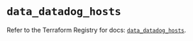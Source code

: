 # `data_datadog_hosts`

Refer to the Terraform Registry for docs: [`data_datadog_hosts`](https://registry.terraform.io/providers/datadog/datadog/3.59.1/docs/data-sources/hosts).
